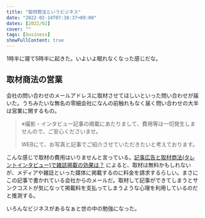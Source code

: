 ```yaml
---
title: "取材商法というビジネス"
date: "2022-02-14T07:38:37+09:00"
dates: [2022/02]
cover: ""
tags: [business]
showFullContent: true
---
```


1時半に寝て5時半に起きた。いよいよ眠れなくなった感じだな。

## 取材商法の営業

会社の問い合わせのメールアドレスに取材させてほしいといった問い合わせが届いた。うちみたいな無名の零細会社になんの前触れもなく届く問い合わせの大半は営業に関するもの。

> ※撮影・インタビュー記事の掲載にあたりまして、費用等は一切発生しませんので、ご安心くださいませ。
> 
> WEBにて、お写真と記事でご紹介させていただきたいと考えております。

こんな感じで取材の費用はいりませんと言っている。[記事広告と取材商法(タレントインタビュー)で雑誌掲載の効果は？](https://marketing.idegene.com/%E8%A8%98%E4%BA%8B%E5%BA%83%E5%91%8A_%E5%8F%96%E6%9D%90%E5%95%86%E6%B3%95_%E9%9B%91%E8%AA%8C%E6%8E%B2%E8%BC%89%E3%81%AF%E5%8A%B9%E6%9E%9C%E7%9A%84) によると、取材は無料かもしれないが、メディアや雑誌といった媒体に掲載するのに料金を請求するらしい。まさにこの記事で書かれている会社からのメールだ。取材して記事ができてしまうとサンクコストが気になって掲載料を支払ってしまうような心理を利用しているのだと推測する。

いろんなビジネスがあるなぁと世の中の勉強になった。
